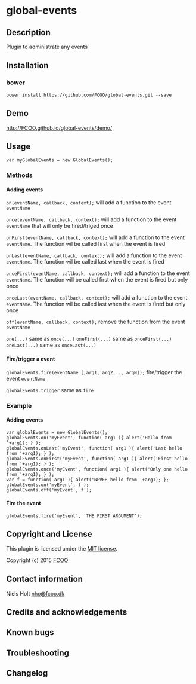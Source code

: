 # global-events


## Description
Plugin to administrate any events

## Installation
### bower
`bower install https://github.com/FCOO/global-events.git --save`

## Demo
http://FCOO.github.io/global-events/demo/ 

## Usage
```var myGlobalEvents = new GlobalEvents();```

### Methods

#### Adding events
```on(eventName, callback, context);``` will add a function to the event ```eventName```

```once(eventName, callback, context);``` will add a function to the event ```eventName``` that will only be fired/triged once

```onFirst(eventName, callback, context);``` will add a function to the event ```eventName```. The function wil be called first when the event is fired

```onLast(eventName, callback, context);``` will add a function to the event ```eventName```. The function wil be called last when the event is fired

```onceFirst(eventName, callback, context);``` will add a function to the event ```eventName```. The function will be called first when the event is fired but only once

```onceLast(eventName, callback, context);``` will add a function to the event ```eventName```. The function wil be called last when the event is fired but only once

```off(eventName, callback, context);``` remove the function from the event ```eventName```

```one(...)``` same as ```once(...)```
```oneFirst(...)``` same as ```onceFirst(...)```
```oneLast(...)``` same as ```onceLast(...)```

#### Fire/trigger a event

```globalEvents.fire(eventName [,arg1, arg2,.., argN]);``` fire/trigger the event ```eventName```

```globalEvents.trigger``` same as ```fire```

###  Example

#### Adding events
```
var globalEvents = new GlobalEvents();
globalEvents.on('myEvent', function( arg1 ){ alert('Hello from '+arg1); } );
globalEvents.onLast('myEvent', function( arg1 ){ alert('Last hello from '+arg1); } );
globalEvents.onFirst('myEvent', function( arg1 ){ alert('First hello from '+arg1); } );
globalEvents.once('myEvent', function( arg1 ){ alert('Only one hello from '+arg1); } );
var f = function( arg1 ){ alert('NEVER hello from '+arg1); };
globalEvents.on('myEvent', f );
globalEvents.off('myEvent', f );
```

#### Fire the event
```
globalEvents.fire('myEvent', 'THE FIRST ARGUMENT');

```


## Copyright and License
This plugin is licensed under the [MIT license](https://github.com/FCOO/global-events/LICENSE).

Copyright (c) 2015 [FCOO](https://github.com/FCOO)

## Contact information

Niels Holt nho@fcoo.dk


## Credits and acknowledgements


## Known bugs

## Troubleshooting

## Changelog



